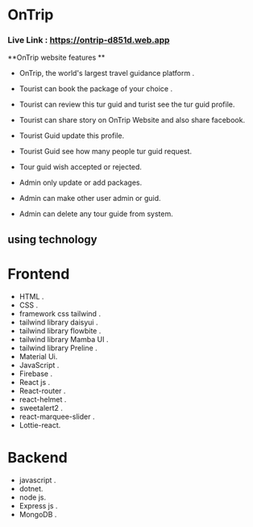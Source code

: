 # OnTrip
### Live Link : https://ontrip-d851d.web.app

**OnTrip website features **

- OnTrip, the world's largest travel guidance platform .
- Tourist can book the package of your choice .
- Tourist can review this tur guid and turist see the tur guid profile.
- Tourist can share story on OnTrip Website and also share facebook.

- Tourist Guid update this profile.
- Tourist Guid see how many people tur guid request. 
- Tour guid wish accepted or rejected.

- Admin only update or add packages.
- Admin can make other user admin or guid.
- Admin can delete any tour guide from system.


## using technology 
# Frontend
- HTML .
- CSS .
- framework css tailwind .
- tailwind library daisyui .
- tailwind library flowbite .
- tailwind library Mamba UI .
- tailwind library Preline .
- Material Ui.
- JavaScript .
- Firebase .
- React js .
- React-router .
- react-helmet .
- sweetalert2 .
- react-marquee-slider .
-  Lottie-react.


# Backend
- javascript .
- dotnet.
- node js.
- Express js .
- MongoDB .

